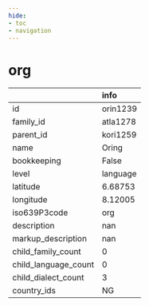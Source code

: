 ```yaml
---
hide:
- toc
- navigation
---
```

# org
|                      | info     |
|:---------------------|:---------|
| id                   | orin1239 |
| family_id            | atla1278 |
| parent_id            | kori1259 |
| name                 | Oring    |
| bookkeeping          | False    |
| level                | language |
| latitude             | 6.68753  |
| longitude            | 8.12005  |
| iso639P3code         | org      |
| description          | nan      |
| markup_description   | nan      |
| child_family_count   | 0        |
| child_language_count | 0        |
| child_dialect_count  | 3        |
| country_ids          | NG       |